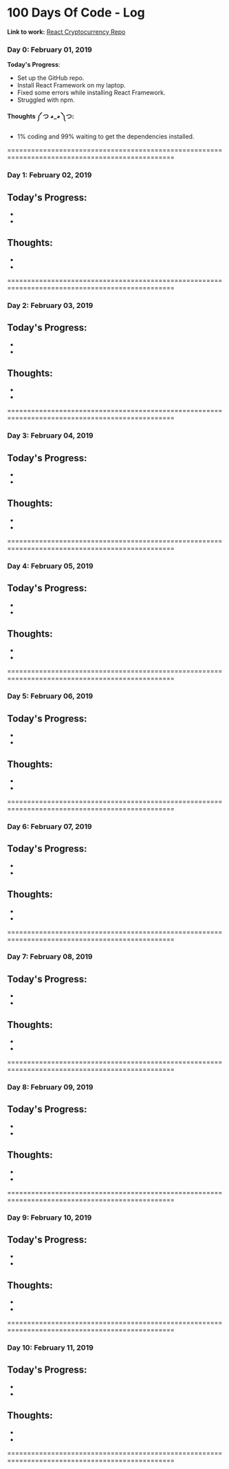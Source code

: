 # 100 Days Of Code - Log
**Link to work:** [React Cryptocurrency Repo](https://github.com/stevedang-dev/React-Cryptocurrency)

### Day 0: February 01, 2019 

**Today's Progress**: 
- Set up the GitHub repo. 
- Install React Framework on my laptop.
- Fixed some errors while installing React Framework.
- Struggled with npm. 

**Thoughts ༼ つ ◕_◕ ༽つ:** 
- 1% coding and 99% waiting to get the dependencies installed. 

================================================================================================
### Day 1: February 02, 2019

**Today's Progress**: 
- 
- 
-

**Thoughts**:
-
-
-
================================================================================================
### Day 2: February 03, 2019

**Today's Progress**: 
- 
- 
-

**Thoughts**:
-
-
-
================================================================================================
### Day 3: February 04, 2019

**Today's Progress**: 
- 
- 
-

**Thoughts**:
-
-
-
================================================================================================
### Day 4: February 05, 2019

**Today's Progress**: 
- 
- 
-

**Thoughts**:
-
-
-
================================================================================================
### Day 5: February 06, 2019

**Today's Progress**: 
- 
- 
-

**Thoughts**:
-
-
-
================================================================================================
### Day 6: February 07, 2019

**Today's Progress**: 
- 
- 
-

**Thoughts**:
-
-
-
================================================================================================
### Day 7: February 08, 2019

**Today's Progress**: 
- 
- 
-

**Thoughts**:
-
-
-
================================================================================================
### Day 8: February 09, 2019

**Today's Progress**: 
- 
- 
-

**Thoughts**:
-
-
-
================================================================================================
### Day 9: February 10, 2019

**Today's Progress**: 
- 
- 
-

**Thoughts**:
-
-
-
================================================================================================
### Day 10: February 11, 2019

**Today's Progress**: 
- 
- 
-

**Thoughts**:
-
-
-
================================================================================================
